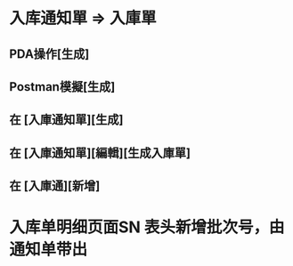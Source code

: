 # 入库通知單 => 入庫單
## PDA操作[生成]
## Postman模擬[生成]
## 在 [入庫通知單][生成]
## 在 [入庫通知單][編輯][生成入庫單]
## 在 [入庫通][新增]







# 入库单明细页面SN	表头新增批次号，由通知单带出
## 
